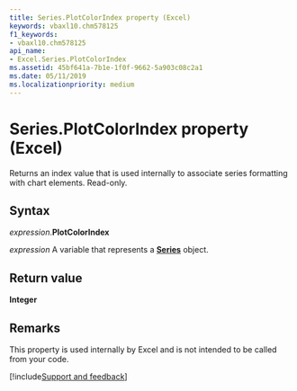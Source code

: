 ```yaml
---
title: Series.PlotColorIndex property (Excel)
keywords: vbaxl10.chm578125
f1_keywords:
- vbaxl10.chm578125
api_name:
- Excel.Series.PlotColorIndex
ms.assetid: 45bf641a-7b1e-1f0f-9662-5a903c08c2a1
ms.date: 05/11/2019
ms.localizationpriority: medium
---
```



# Series.PlotColorIndex property (Excel)

Returns an index value that is used internally to associate series formatting with chart elements. Read-only.


## Syntax

_expression_.**PlotColorIndex**

_expression_ A variable that represents a **[Series](Excel.Series(object).md)** object.


## Return value

**Integer**


## Remarks

This property is used internally by Excel and is not intended to be called from your code.




[!include[Support and feedback](~/includes/feedback-boilerplate.md)]